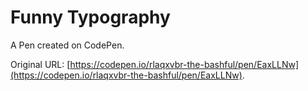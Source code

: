 # Funny Typography

A Pen created on CodePen.

Original URL: [https://codepen.io/rlaqxvbr-the-bashful/pen/EaxLLNw](https://codepen.io/rlaqxvbr-the-bashful/pen/EaxLLNw).

